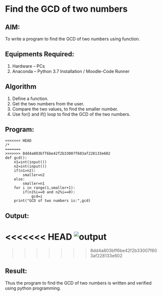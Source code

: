 # Find the GCD of two numbers

## AIM:
To write a program to find the GCD of two numbers using function.

## Equipments Required:
1. Hardware – PCs
2. Anaconda – Python 3.7 Installation / Moodle-Code Runner

## Algorithm
1. Define a function.
2. Get the two numbers from the user.
3. Compare the two values, to find the smaller number.
4. Use for() and if() loop to find the GCD of the two numbers.

## Program:
```
<<<<<<< HEAD
/*
=======
>>>>>>> 8dd4a803bff6be42f2b33007f603af228133e602
def gcd():
    n1=int(input())
    n2=int(input())
    if(n1>n2):
        smaller=n2
    else:
        smaller=n1
    for i in range(1,smaller+1):
        if(n1%i==0 and n2%i==0):
            gcd=i
    print("GCD of two numbers is:",gcd)
```

## Output:
<<<<<<< HEAD
![output](./gcdimg.png)
=======


>>>>>>> 8dd4a803bff6be42f2b33007f603af228133e602


## Result:
Thus the program to find the GCD of two numbers is written and verified using python programming.
